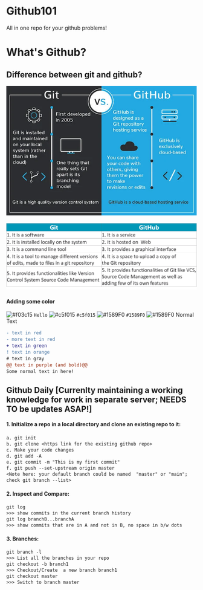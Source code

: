 # Github101
All in one repo for your github problems!

# What's Github?

## Difference between git and github?
![Screenshot](Gitvs_Github-1a-1.webp)

![Screenshot](1_NP_GK24IxuH89G8b3Uq5PQ.png)


#### Adding some color
![#f03c15](https://via.placeholder.com/15/f03c15/000000?text=+) `Hello`
![#c5f015](https://via.placeholder.com/15/c5f015/000000?text=+) `#c5f015`
![#1589F0](https://via.placeholder.com/15/1589F0/000000?text=+) `#1589F0`
![#1589F0](https://via.placeholder.com/15/1589F0/000000?text=+) Normal Text

```diff
- text in red
- more text in red
+ text in green
! text in orange
# text in gray
@@ text in purple (and bold)@@
Some normal text in here!
```


## Github Daily [Currenlty maintaining a working knowledge for work in separate server; NEEDS TO be updates ASAP!]

#### 1. Initialize a repo in a local directory and clone an existing repo to it:
```
a. git init
b. git clone <https link for the existing github repo>
c. Make your code changes
d. git add -A
e. git commit -m "This is my first commit"
f. git push --set-upstream origin master
<Note here: your default branch could be named  "master" or "main"; check git branch --list>

```


#### 2. Inspect and Compare:
```
git log
>>> show commits in the current branch history
git log branchB...branchA
>>> show commits that are in A and not in B, no space in b/w dots

```
#### 3. Branches:
```
git branch -l
>>> List all the branches in your repo
git checkout -b branch1
>>> Checkout/Create  a new branch branch1
git checkout master
>>> Switch to branch master


```
